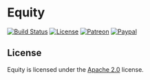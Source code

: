 # Equity

[![Build Status](https://travis-ci.org/LXGaming/Equity.svg?branch=master)](https://travis-ci.org/LXGaming/Equity)
[![License](https://lxgaming.github.io/badges/License-Apache%202.0-blue.svg)](https://www.apache.org/licenses/LICENSE-2.0)
[![Patreon](https://lxgaming.github.io/badges/Patreon-donate-yellow.svg)](https://www.patreon.com/lxgaming)
[![Paypal](https://lxgaming.github.io/badges/Paypal-donate-yellow.svg)](https://www.paypal.com/cgi-bin/webscr?cmd=_s-xclick&hosted_button_id=CZUUA6LE7YS44&item_name=Equity+(from+GitHub.com))

## License
Equity is licensed under the [Apache 2.0](https://www.apache.org/licenses/LICENSE-2.0) license.